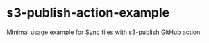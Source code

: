 # s3-publish-action-example

Minimal usage example for [Sync files with s3-publish](https://github.com/adamjarret/s3-publish-action) GitHub action.
